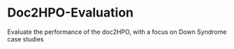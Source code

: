 # Doc2HPO-Evaluation
Evaluate the performance of the doc2HPO, with a focus on Down Syndrome case studies
